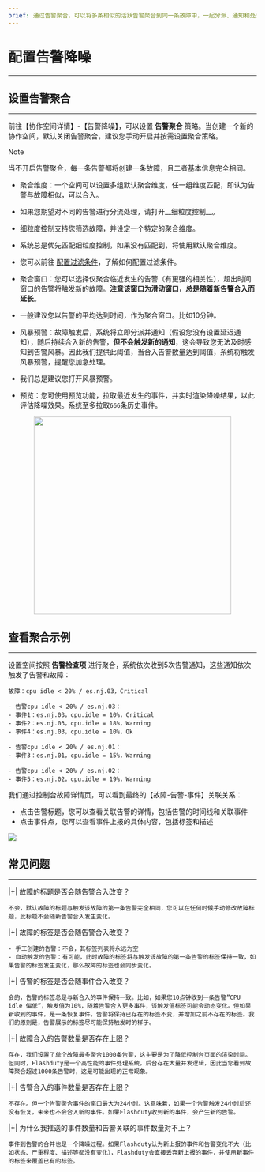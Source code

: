 ```yaml
---
brief: 通过告警聚合，可以将多条相似的活跃告警聚合到同一条故障中，一起分派、通知和处理，这可以显著降低通知频次并提高处置效率
---
```


# 配置告警降噪

---

## 设置告警聚合
---
前往【协作空间详情】-【告警降噪】，可以设置 **告警聚合** 策略。当创建一个新的协作空间，默认关闭告警聚合，建议您手动开启并按需设置聚合策略。

> [!NOTE]
> 当不开启告警聚合，每一条告警都将创建一条故障，且二者基本信息完全相同。

- 聚合维度：一个空间可以设置多组默认聚合维度，任一组维度匹配，即认为告警与故障相似，可以合入。

- 如果您期望对不同的告警进行分流处理，请打开__细粒度控制__。
- 细粒度控制支持您筛选故障，并设定一个特定的聚合维度。
- 系统总是优先匹配细粒度控制，如果没有匹配到，将使用默认聚合维度。
- 您可以前往 [配置过滤条件](https://docs.flashcat.cloud/zh/flashduty/how-to-filter)，了解如何配置过滤条件。

- 聚合窗口：您可以选择仅聚合临近发生的告警（有更强的相关性），超出时间窗口的告警将触发新的故障。**注意该窗口为滑动窗口，总是随着新告警合入而延长**。

- 一般建议您以告警的平均达到时间，作为聚合窗口。比如10分钟。

- 风暴预警：故障触发后，系统将立即分派并通知（假设您没有设置延迟通知），随后持续合入新的告警，**但不会触发新的通知**，这会导致您无法及时感知到告警风暴。因此我们提供此阈值，当合入告警数量达到阈值，系统将触发风暴预警，提醒您加急处理。

- 我们总是建议您打开风暴预警。

- 预览：您可使用预览功能，拉取最近发生的事件，并实时渲染降噪结果，以此评估降噪效果。系统至多拉取`666`条历史事件。

<img src="https://fcdoc.github.io/img/V7G1hZj1IPX10Fsa_ekHR77oKs8POHsib5y2zg-Yjdw.avif" style="display: block; margin: 0 auto;" height="400">


## 查看聚合示例
---

设置空间按照 **告警检查项** 进行聚合，系统依次收到5次告警通知，这些通知依次触发了告警和故障：

```
故障：cpu idle < 20% / es.nj.03，Critical

- 告警cpu idle < 20% / es.nj.03：
- 事件1：es.nj.03，cpu.idle = 10%，Critical
- 事件2：es.nj.03，cpu.idle = 18%，Warning
- 事件4：es.nj.03，cpu.idle = 10%，Ok

- 告警cpu idle < 20% / es.nj.01：
- 事件3：es.nj.01，cpu.idle = 15%，Warning

- 告警cpu idle < 20% / es.nj.02：
- 事件5：es.nj.02，cpu.idle = 19%，Warning
```

我们通过控制台故障详情页，可以看到最终的【故障-告警-事件】关联关系：
- 点击告警标题，您可以查看关联告警的详情，包括告警的时间线和关联事件
- 点击事件点，您可以查看事件上报的具体内容，包括标签和描述

![](https://fcdoc.github.io/img/jAkbujzJKD3war7mV4EyzsYvd-TZB1BX_wJ1PUGZKTM.avif)

## 常见问题
---

|+| 故障的标题是否会随告警合入改变？

    不会，默认故障的标题与触发该故障的第一条告警完全相同，您可以在任何时候手动修改故障标题，此标题不会随新告警合入发生变化。

|+| 故障的标签是否会随告警合入改变？

    - 手工创建的告警：不会，其标签列表将永远为空
    - 自动触发的告警：有可能，此时故障的标签将与触发该故障的第一条告警的标签保持一致，如果告警的标签发生变化，那么故障的标签也会同步变化。

|+| 告警的标签是否会随事件合入改变？

    会的，告警的标签总是与新合入的事件保持一致。比如，如果您10点钟收到一条告警”CPU idle 偏低“，触发值为10%，随着告警合入更多事件，该触发值标签可能会动态变化。但如果新收到的事件，是一条恢复事件，告警将保持已存在的标签不变，并增加之前不存在的标签。我们的原则是，告警展示的标签尽可能保持触发时的样子。

|+| 故障合入的告警数量是否存在上限？

    存在，我们设置了单个故障最多聚合1000条告警，这主要是为了降低控制台页面的渲染时间。但同时，Flashduty是一个高性能的事件处理系统，后台存在大量并发逻辑，因此当您看到故障聚合超过1000条告警时，这是可能出现的正常现象。

|+| 告警合入的事件数量是否存在上限？

    不存在。但一个告警聚合事件的窗口最大为24小时。这意味着，如果一个告警触发24小时后还没有恢复，未来也不会合入新的事件。如果Flashduty收到新的事件，会产生新的告警。

|+| 为什么我推送的事件数量和告警关联的事件数量对不上？

    事件到告警的合并也是一个降噪过程。如果Flashduty认为新上报的事件和告警变化不大（比如状态、严重程度、描述等都没有变化），Flashduty会直接丢弃新上报的事件，并使用新事件的标签来覆盖已有的标签。